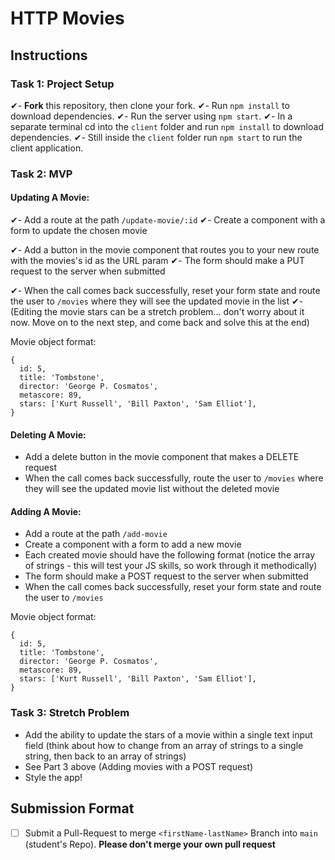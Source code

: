 # HTTP Movies

## Instructions

### Task 1: Project Setup

✔- **Fork** this repository, then clone your fork.
✔- Run `npm install` to download dependencies.
✔- Run the server using `npm start`.
✔- In a separate terminal cd into the `client` folder and run `npm install` to download dependencies.
✔- Still inside the `client` folder run `npm start` to run the client application.

### Task 2: MVP

#### Updating A Movie:

✔- Add a route at the path `/update-movie/:id`
✔- Create a component with a form to update the chosen movie

✔- Add a button in the movie component that routes you to your new route with the movies's id as the URL param
✔- The form should make a PUT request to the server when submitted

✔- When the call comes back successfully, reset your form state and route the user to `/movies` where they will see the updated movie in the list
✔- (Editing the movie stars can be a stretch problem... don't worry about it now. Move on to the next step, and come back and solve this at the end)

Movie object format:

```
{
  id: 5,
  title: 'Tombstone',
  director: 'George P. Cosmatos',
  metascore: 89,
  stars: ['Kurt Russell', 'Bill Paxton', 'Sam Elliot'],
}
```

#### Deleting A Movie:

- Add a delete button in the movie component that makes a DELETE request
- When the call comes back successfully, route the user to `/movies` where they will see the updated movie list without the deleted movie

#### Adding A Movie:

- Add a route at the path `/add-movie`
- Create a component with a form to add a new movie
- Each created movie should have the following format (notice the array of strings - this will test your JS skills, so work through it methodically)
- The form should make a POST request to the server when submitted
- When the call comes back successfully, reset your form state and route the user to `/movies`

Movie object format:

```
{
  id: 5,
  title: 'Tombstone',
  director: 'George P. Cosmatos',
  metascore: 89,
  stars: ['Kurt Russell', 'Bill Paxton', 'Sam Elliot'],
}
```

### Task 3: Stretch Problem

- Add the ability to update the stars of a movie within a single text input field (think about how to change from an array of strings to a single string, then back to an array of strings)
- See Part 3 above (Adding movies with a POST request)
- Style the app!

## Submission Format

- [ ] Submit a Pull-Request to merge `<firstName-lastName>` Branch into `main` (student's Repo). **Please don't merge your own pull request**
